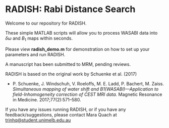 # RADISH: Rabi Distance Search

Welcome to our repository for RADISH.

These simple MATLAB scripts will allow you to process WASABI data into $\delta\omega$ and $B_1$ maps within seconds.

Please view **radish_demo.m** for demonstration on how to set up your parameters and run RADISH.

A manuscript has been submitted to MRM, pending reviews.

RADISH is based on the original work by Schuenke et al. (2017)

* P. Schuenke, J. Windschuh, V. Roeloffs, M. E. Ladd, P. Bachert, M. Zaiss. *Simultaneous mapping of water shift and B1(WASABI)—Application to field-Inhomogeneity correction of CEST MRI data.* Magnetic Resonance in Medicine. 2017;77(2):571–580.

If you have any issues running RADISH, or if you have any feedback/suggestions, please contact Mara Quach at trinhq@student.unimelb.edu.au